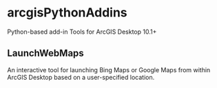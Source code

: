 arcgisPythonAddins
==================

Python-based add-in Tools for ArcGIS Desktop 10.1+

## LaunchWebMaps
An interactive tool for launching Bing Maps or Google Maps from within ArcGIS Desktop based on a user-specified location. 

